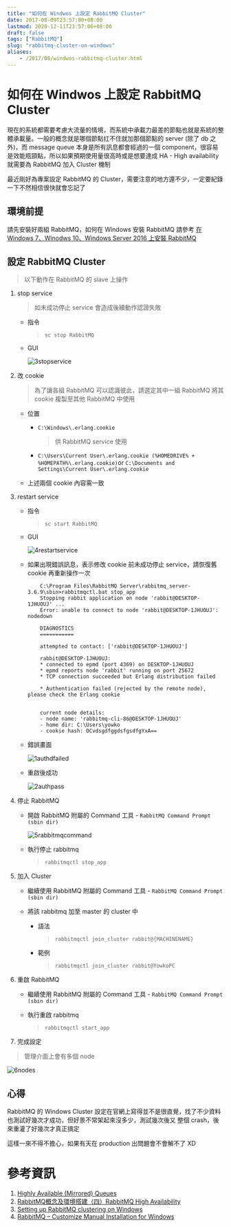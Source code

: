 ```yaml
---
title: "如何在 Windwos 上設定 RabbitMQ Cluster"
date: 2017-08-09T23:57:00+08:00
lastmod: 2020-12-11T23:57:06+08:00
draft: false
tags: ["RabbitMQ"]
slug: "rabbitmq-cluster-on-windows"
aliases:
    - /2017/08/windwos-rabbitmq-cluster.html
---
```

# 如何在 Windwos 上設定 RabbitMQ Cluster
現在的系統都需要考慮大流量的情境，而系統中承載力最差的節點也就是系統的整體承載量。一般的概念就是哪個節點扛不住就加那個節點的 server (除了 db 之外)，而 message queue 本身是所有訊息都會經過的一個 component，很容易是效能瓶頸點，所以如果預期使用量很高時或是想要達成 HA - High availability 就需要為 RabbitMQ 加入 Cluster 機制

最近剛好為專案設定 RabbitMQ 的 Cluster，需要注意的地方還不少，一定要紀錄一下不然相信很快就會忘記了

## 環境前提

請先安裝好兩組 RabbitMQ，如何在 Windows 安裝 RabbitMQ 請參考 [在 Windows 7、Winodws 10、Windows Server 2016 上安裝 RabbitMQ](/2017/05/install-rabbitmq-on-windows7-windows10-windows2016.html)

## 設定 RabbitMQ Cluster

> 以下動作在 RabbitMQ 的 slave 上操作

1.  stop service

    > 如未成功停止 service 會造成後續動作認證失敗

    *   指令

        > `sc stop RabbitMQ`

    *   GUI

        ![3stopservice](https://user-images.githubusercontent.com/3851540/29130723-4b9417b8-7d5d-11e7-8bf7-8b1489830185.png)

2.  改 cookie

    > 為了讓各組 RabbitMQ 可以認識彼此，請選定其中一組 RabbitMQ 將其 cookie 複製至其他 RabbitMQ 中使用

    *   位置


        *   `C:\Windows\.erlang.cookie`

            > 供 RabbitMQ service 使用

        *   `C:\Users\Current User\.erlang.cookie (%HOMEDRIVE% + %HOMEPATH%\.erlang.cookie)`or `C:\Documents and Settings\Current User\.erlang.cookie`

    *   上述兩個 cookie 內容需一致

3.  restart service

    *   指令

        > `sc start RabbitMQ`

    *   GUI

        ![4restartservice](https://user-images.githubusercontent.com/3851540/29130724-4b986372-7d5d-11e7-9d0a-827d4f8d2f5f.png)

    *   如果出現錯誤訊息，表示修改 cookie 前未成功停止 service，請恢復舊 cookie 再重新操作一次

        ```
            C:\Program Files\RabbitMQ Server\rabbitmq_server-3.6.9\sbin>rabbitmqctl.bat stop_app
            Stopping rabbit application on node 'rabbit@DESKTOP-1JHUOUJ' ...
            Error: unable to connect to node 'rabbit@DESKTOP-1JHUOUJ': nodedown

            DIAGNOSTICS
            ===========

            attempted to contact: ['rabbit@DESKTOP-1JHUOUJ']

            rabbit@DESKTOP-1JHUOUJ:
            * connected to epmd (port 4369) on DESKTOP-1JHUOUJ
            * epmd reports node 'rabbit' running on port 25672
            * TCP connection succeeded but Erlang distribution failed

            * Authentication failed (rejected by the remote node), please check the Erlang cookie


            current node details:
            - node name: 'rabbitmq-cli-86@DESKTOP-1JHUOUJ'
            - home dir: C:\Users\yowko
            - cookie hash: OCvdsgdfggdsfgsdfgYxA==
        ```

    *   錯誤畫面

        ![1authdfailed](https://user-images.githubusercontent.com/3851540/29130721-4b91b2f2-7d5d-11e7-93f3-3ab59505a0f6.png)

    *   重啟後成功

        ![2authpass](https://user-images.githubusercontent.com/3851540/29130722-4b91e36c-7d5d-11e7-8577-b653ec738d44.png)

4.  停止 RabbitMQ

    *   開啟 RabbitMQ 附屬的 Command 工具 - `RabbitMQ Command Prompt (sbin dir)`

        ![5rabbitmqcommand](https://user-images.githubusercontent.com/3851540/29130726-4badf43a-7d5d-11e7-8455-5661d79ae5c2.png)

    *   執行停止 rabbitmq

        > `rabbitmqctl stop_app`

5.  加入 Cluster

    *   繼續使用 RabbitMQ 附屬的 Command 工具 - `RabbitMQ Command Prompt (sbin dir)`
    *   將該 rabbitmq 加至 master 的 cluster 中

        *   語法

            > `rabbitmqctl join_cluster rabbit@{MACHINENAME}`

        *   範例

            > `rabbitmqctl join_cluster rabbit@YowkoPC`

6.  重啟 RabbitMQ

    *   繼續使用 RabbitMQ 附屬的 Command 工具 - `RabbitMQ Command Prompt (sbin dir)`
    *   執行重啟 rabbitmq

        > `rabbitmqctl start_app`

7.  完成設定

> 管理介面上會有多個 node

![6nodes](https://user-images.githubusercontent.com/3851540/29130725-4b9ae552-7d5d-11e7-8648-37e627884910.png)

## 心得

RabbitMQ 的 Windows Cluster 設定在官網上寫得並不是很直覺，找了不少資料也測試好幾次才成功，但好景不常架起來沒多少，測試幾次後又 整個 crash，後來重灌了好幾次才真正搞定

這樣一來不得不擔心，如果有天在 production 出問題會不會解不了 XD

# 參考資訊

1.  [Highly Available (Mirrored) Queues](https://www.rabbitmq.com/ha.html)
2.  [RabbitMQ概念及環境搭建（四）RabbitMQ High Availability](http://blog.csdn.net/zyz511919766/article/details/41896823)
3.  [Setting up RabbitMQ clustering on Windows](http://tammadge.net/2016/07/setting-up-rabbitmq-clustering-on-windows/)
4.  [RabbitMQ – Customize Manual Installation for Windows](https://www.codeproject.com/Articles/1163242/RabbitMQ-Customize-Manual-Installation-for-Windows)
